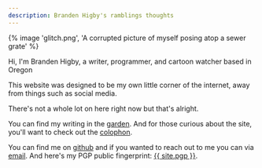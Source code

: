 ```yaml
---
description: Branden Higby's ramblings thoughts
---
```


{% image 'glitch.png', 'A corrupted picture of myself posing atop a sewer grate' %}

Hi, I'm Branden Higby, a writer, programmer, and cartoon watcher based in Oregon

This website was designed to be my own little corner of the internet, away from things such as social media.

There's not a whole lot on here right now but that's alright.

You can find my writing in the [garden](/garden/). And for those curious about the site, you'll want to check out the [colophon](/colophon/).

You can find me on <a href="https://github.com/{{ site.github }}">github</a> and if you wanted to reach out to me you can via <a href="mailto:{{ site.email }}">email</a>. And here's my PGP public fingerprint: <a href="/pgp.txt" title="HGB's PGP">{{ site.pgp }}</a>.